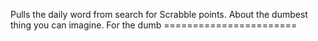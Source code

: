 Pulls the daily word from search for Scrabble points. About the dumbest thing you can imagine. For the dumb =======================
